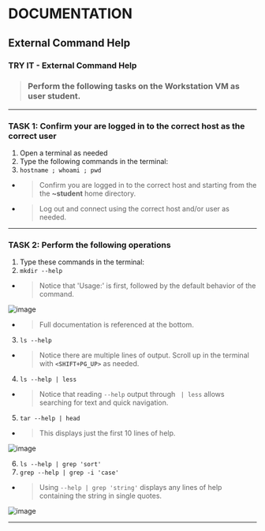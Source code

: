 # DOCUMENTATION
## External Command Help

### TRY IT - External Command Help

> ### Perform the following tasks on the **Workstation VM** as user **student**.

******
### TASK 1: Confirm your are logged in to the correct host as the correct user
1. Open a terminal as needed
2. Type the following commands in the terminal:
3. `hostname ; whoami ; pwd `
- > Confirm you are logged in to the correct host and starting from the the **~student** home directory.
- > Log out and connect using the correct host and/or user as needed.
******
### TASK 2: Perform the following operations
1. Type these commands in the terminal: 
2. `mkdir --help `
- > Notice that 'Usage:' is first, followed by the default behavior of the command. 

![image](https://user-images.githubusercontent.com/36435980/144483692-7de3df31-c51d-4927-aa13-0ec88f559af6.png)

- > Full documentation is referenced at the bottom.
3. `ls --help `
- > Notice there are multiple lines of output. Scroll up in the terminal with **`<SHIFT+PG_UP>`** as needed.
4. `ls --help | less `
- > Notice that reading `--help` output through ` | less` allows searching for text and quick navigation.
5. `tar --help | head `
- > This displays just the first 10 lines of help.

![image](https://user-images.githubusercontent.com/36435980/144485101-f9fae642-8e64-4d25-abdb-4841a4ef540e.png)

6. `ls --help | grep 'sort' `
7. `grep --help | grep -i 'case' `
- > Using ` --help | grep 'string' ` displays any lines of help containing the string in single quotes.

![image](https://user-images.githubusercontent.com/36435980/144485255-68c970fa-6366-4c71-9459-47535d9b3afb.png)

******
